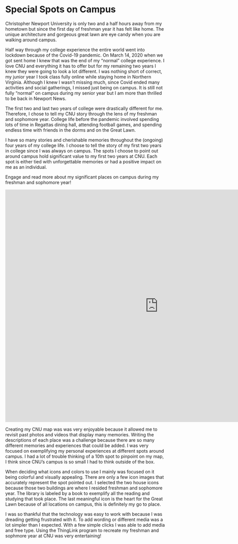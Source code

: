 # Special Spots on Campus

Christopher Newport University is only two and a half hours away from my hometown but since the first day of freshman year it has felt like home. The unique architecture and gorgeous great lawn are eye candy when you are walking around campus.

Half way through my college experience the entire world went into lockdown because of the Covid-19 pandemic. On March 14, 2020 when we got sent home I knew that was the end of my “normal” college experience. I love CNU and everything it has to offer but for my remaining two years I knew they were going to look a lot different. I was nothing short of correct, my junior year I took class fully online while staying home in Northern Virginia. Although I knew I wasn’t missing much, since Covid ended many activities and social gatherings, I missed just being on campus. It is still not fully “normal” on campus during my senior year but I am more than thrilled to be back in Newport News.
    
The first two and last two years of college were drastically different for me. Therefore, I chose to tell my CNU story through the lens of my freshman and sophomore year. College life before the pandemic involved spending lots of time in Regattas dining hall, attending football games, and spending endless time with friends in the dorms and on the Great Lawn. 
  
I have so many stories and cherishable memories throughout the (ongoing) four years of my college life. I choose to tell the story of my first two years in college since I was always on campus. The spots I choose to point out around campus hold significant value to my first two years at CNU. Each spot is either tied with unforgettable memories or had a positive impact on me as an individual.

Engage and read more about my significant places on campus during my freshman and sophomore year!

<iframe width="960" height="729.2193308550186" data-original-width="1614" data-original-height="1226" src="https://www.thinglink.com/card/1498836870233063427" type="text/html" frameborder="0" webkitallowfullscreen mozallowfullscreen allowfullscreen scrolling="no"></iframe><script async src="//cdn.thinglink.me/jse/responsive.js"></script>
  
Creating my CNU map was was very enjoyable because it allowed me to revisit past photos and videos that display many memories. Writing the descriptions of each place was a challenge because there are so many different memories and experiences that could be added. I was very focused on exemplifying my personal experiences at different spots around campus. I had a lot of trouble thinking of a 10th spot to pinpoint on my map, I think since CNU’s campus is so small I had to think outside of the box.  

When deciding what icons and colors to use I mainly was focused on it being colorful and visually appealing. There are only a few icon images that accurately represent the spot pointed out. I selected the two house icons because those two buildings are where I resided freshman and sophomore year. The library is labeled by a book to exemplify all the reading and studying that took place. The last meaningful icon is the heart for the Great Lawn because of all locations on campus, this is definitely my go to place.
  
I was so thankful that the technology was easy to work with because I was dreading getting frustrated with it. To add wording or different media was a lot simpler than I expected. With a few simple clicks I was able to add media and free type. Using the ThingLink program to recreate my freshman and sophmore year at CNU was very entertaining!
